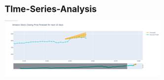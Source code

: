 # TIme-Series-Analysis
![Alt text](https://github.com/yashr10/TIme-Series-Analysis/blob/master/Time_series_picture.png)
